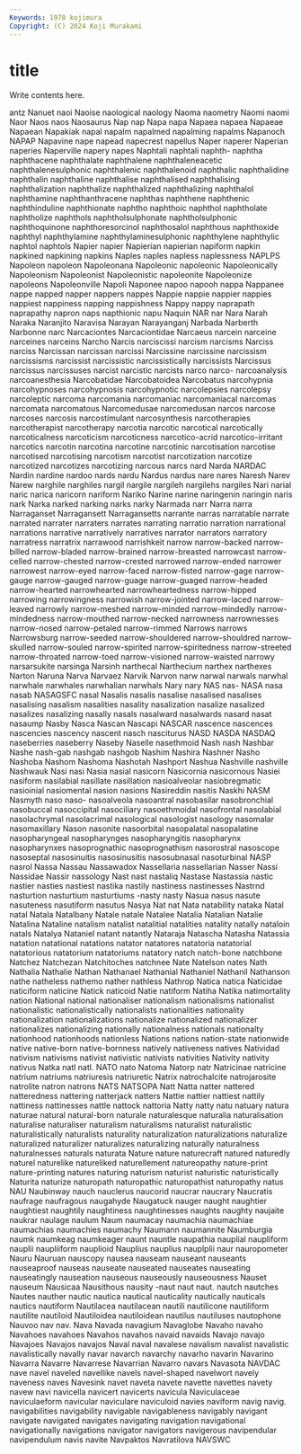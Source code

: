 ```yaml
---
Keywords: 1978 kojimura
Copyright: (C) 2024 Koji Murakami
---
```


# title

Write contents here.



antz Nanuet naoi Naoise
naological naology Naoma naometry Naomi naomi Naor Naos naos Naosaurus
Nap nap Napa napa Napaea napaea Napaeae Napaean Napakiak napal
napalm napalmed napalming napalms Napanoch NAPAP Napavine nape napead napecrest
napellus Naper naperer Naperian naperies Naperville napery napes Naphtali naphtali
naphth- naphtha naphthacene naphthalate naphthalene naphthaleneacetic naphthalenesulphonic naphthalenic naphthalenoid naphthalic
naphthalidine naphthalin naphthaline naphthalise naphthalised naphthalising naphthalization naphthalize naphthalized naphthalizing
naphthalol naphthamine naphthanthracene naphthas naphthene naphthenic naphthinduline naphthionate naphtho naphthoic
naphthol naphtholate naphtholize naphthols naphtholsulphonate naphtholsulphonic naphthoquinone naphthoresorcinol naphthosalol naphthous
naphthoxide naphthyl naphthylamine naphthylaminesulphonic naphthylene naphthylic naphtol naphtols Napier napier
Napierian napierian napiform napkin napkined napkining napkins Naples naples napless
naplessness NAPLPS Napoleon napoleon Napoleonana Napoleonic napoleonic Napoleonically Napoleonism Napoleonist
Napoleonistic napoleonite Napoleonize napoleons Napoleonville Napoli Naponee napoo napooh nappa
Nappanee nappe napped napper nappers nappes Nappie nappie nappier nappies
nappiest nappiness napping nappishness Nappy nappy naprapath naprapathy napron naps
napthionic napu Naquin NAR nar Nara Narah Naraka Naranjito Naravisa
Narayan Narayanganj Narbada Narberth Narbonne narc Narcaciontes Narcaciontidae Narcaeus narcein
narceine narceines narceins Narcho Narcis narciscissi narcism narcisms Narciss narciss
Narcissan narcissan narcissi Narcissine narcissine narcissism narcissisms narcissist narcissistic narcissistically
narcissists Narcissus narcissus narcissuses narcist narcistic narcists narco narco- narcoanalysis
narcoanesthesia Narcobatidae Narcobatoidea Narcobatus narcohypnia narcohypnoses narcohypnosis narcohypnotic narcolepsies narcolepsy
narcoleptic narcoma narcomania narcomaniac narcomaniacal narcomas narcomata narcomatous Narcomedusae narcomedusan
narcos narcose narcoses narcosis narcostimulant narcosynthesis narcotherapies narcotherapist narcotherapy narcotia
narcotic narcotical narcotically narcoticalness narcoticism narcoticness narcotico-acrid narcotico-irritant narcotics narcotin
narcotina narcotine narcotinic narcotisation narcotise narcotised narcotising narcotism narcotist narcotization
narcotize narcotized narcotizes narcotizing narcous narcs nard Narda NARDAC Nardin
nardine nardoo nards nardu Nardus nardus nare nares Naresh Narev
Narew narghile narghiles nargil nargile nargileh nargilehs nargiles Nari narial
naric narica naricorn nariform Nariko Narine narine naringenin naringin naris
nark Narka narked narking narks narky Narmada narr Narra narra
Narraganset Narragansett Narragansetts narrante narras narratable narrate narrated narrater narraters
narrates narrating narratio narration narrational narrations narrative narratively narratives narrator
narrators narratory narratress narratrix narrawood narrishkeit narrow narrow-backed narrow-billed narrow-bladed
narrow-brained narrow-breasted narrowcast narrow-celled narrow-chested narrow-crested narrowed narrow-ended narrower narrowest
narrow-eyed narrow-faced narrow-fisted narrow-gage narrow-gauge narrow-gauged narrow-guage narrow-guaged narrow-headed narrow-hearted
narrowhearted narrowheartedness narrow-hipped narrowing narrowingness narrowish narrow-jointed narrow-laced narrow-leaved narrowly
narrow-meshed narrow-minded narrow-mindedly narrow-mindedness narrow-mouthed narrow-necked narrowness narrownesses narrow-nosed narrow-petaled
narrow-rimmed Narrows narrows Narrowsburg narrow-seeded narrow-shouldered narrow-shouldred narrow-skulled narrow-souled narrow-spirited
narrow-spiritedness narrow-streeted narrow-throated narrow-toed narrow-visioned narrow-waisted narrowy narsarsukite narsinga Narsinh
narthecal Narthecium narthex narthexes Narton Naruna Narva Narvaez Narvik Narvon
narw narwal narwals narwhal narwhale narwhales narwhalian narwhals Nary nary
NAS nas- NASA nasa nasab NASAGSFC nasal Nasalis nasalis nasalise
nasalised nasalises nasalising nasalism nasalities nasality nasalization nasalize nasalized nasalizes
nasalizing nasally nasals nasalward nasalwards nasard nasat nasaump Nasby Nasca
Nascan Nascapi NASCAR nascence nascences nascencies nascency nascent nasch nasciturus
NASD NASDA NASDAQ naseberries naseberry Naseby Naselle nasethmoid Nash nash
Nashbar Nashe nash-gab nashgab nashgob Nashim Nashira Nashner Nasho Nashoba
Nashom Nashoma Nashotah Nashport Nashua Nashville nashville Nashwauk Nasi nasi
Nasia nasial nasicorn Nasicornia nasicornous Nasiei nasiform nasilabial nasillate nasillation
nasioalveolar nasiobregmatic nasioinial nasiomental nasion nasions Nasireddin nasitis Naskhi NASM
Nasmyth naso naso- nasoalveola nasoantral nasobasilar nasobronchial nasobuccal nasoccipital nasociliary
nasoethmoidal nasofrontal nasolabial nasolachrymal nasolacrimal nasological nasologist nasology nasomalar nasomaxillary
Nason nasonite nasoorbital nasopalatal nasopalatine nasopharyngeal nasopharynges nasopharyngitis nasopharynx nasopharynxes
nasoprognathic nasoprognathism nasorostral nasoscope nasoseptal nasosinuitis nasosinusitis nasosubnasal nasoturbinal NASP
nasrol Nassa Nassau Nassawadox Nassellaria nassellarian Nasser Nassi Nassidae Nassir
nassology Nast nast nastaliq Nastase Nastassia nastic nastier nasties nastiest
nastika nastily nastiness nastinesses Nastrnd nasturtion nasturtium nasturtiums -nasty nasty
Nasua nasus nasute nasuteness nasutiform nasutus Nasya Nat nat Nata
natability nataka Natal natal Natala Natalbany Natale natale Natalee Natalia
Natalian Natalie Natalina Nataline natalism natalist natalitial natalities natality natally
nataloin natals Natalya Nataniel natant natantly Nataraja Natascha Natasha Natassia
natation natational natations natator natatores natatoria natatorial natatorious natatorium natatoriums
natatory natch natch-bone natchbone Natchez Natchezan Natchitoches natchnee Nate Natelson
nates Nath Nathalia Nathalie Nathan Nathanael Nathanial Nathaniel Nathanil Nathanson
nathe natheless nathemo nather nathless Nathrop Natica natica Naticidae naticiform
naticine Natick naticoid Natie natiform Natiha Natika natimortality nation National
national nationaliser nationalism nationalisms nationalist nationalistic nationalistically nationalists nationalities nationality
nationalization nationalizations nationalize nationalized nationalizer nationalizes nationalizing nationally nationalness nationals
nationalty nationhood nationhoods nationless Nations nations nation-state nationwide native native-born
native-bornness natively nativeness natives Natividad nativism nativisms nativist nativistic nativists
nativities Nativity nativity nativus Natka natl natl. NATO nato Natoma
Natorp natr Natricinae natricine natrium natriums natriuresis natriuretic Natrix natrochalcite
natrojarosite natrolite natron natrons NATS NATSOPA Natt Natta natter nattered
natteredness nattering natterjack natters Nattie nattier nattiest nattily nattiness nattinesses
nattle nattock nattoria Natty natty natu natuary natura naturae natural
natural-born naturale naturalesque naturalia naturalisation naturalise naturaliser naturalism naturalisms naturalist
naturalistic naturalistically naturalists naturality naturalization naturalizations naturalize naturalized naturalizer naturalizes
naturalizing naturally naturalness naturalnesses naturals naturata Nature nature naturecraft natured
naturedly naturel naturelike natureliked naturellement natureopathy nature-print nature-printing natures naturing
naturism naturist naturistic naturistically Naturita naturize naturopath naturopathic naturopathist naturopathy
natus NAU Naubinway nauch nauclerus naucorid naucrar naucrary Naucratis naufrage
naufragous naugahyde Naugatuck nauger naught naughtier naughtiest naughtily naughtiness naughtinesses
naughts naughty naujaite naukrar naulage naulum Naum naumacay naumachia naumachiae
naumachias naumachies naumachy Naumann naumannite Naumburgia naumk naumkeag naumkeager naunt
nauntle naupathia nauplial naupliform nauplii naupliiform nauplioid Nauplius nauplius nauplplii
naur nauropometer Nauru Nauruan nauscopy nausea nauseam nauseant nauseants nauseaproof
nauseas nauseate nauseated nauseates nauseating nauseatingly nauseation nauseous nauseously nauseousness
Nauset nauseum Nausicaa Nausithous nausity -naut naut naut. nautch nautches
Nautes nauther nautic nautica nautical nauticality nautically nauticals nautics nautiform
Nautilacea nautilacean nautili nautilicone nautiliform nautilite nautiloid Nautiloidea nautiloidean nautilus
nautiluses nautophone Nauvoo nav nav. Nava Navada navagium Navaglobe Navaho
navaho Navahoes navahoes Navahos navahos navaid navaids Navajo navajo Navajoes
Navajos navajos Naval naval navalese navalism navalist navalistic navalistically navally
navar navarch navarchy navarho navarin Navarino Navarra Navarre Navarrese Navarrian
Navarro navars Navasota NAVDAC nave navel naveled navellike navels navel-shaped
navelwort navely naveness naves Navesink navet naveta navete navette navettes
navety navew navi navicella navicert navicerts navicula Naviculaceae naviculaeform navicular
naviculare naviculoid navies naviform navig navig. navigabilities navigability navigable navigableness
navigably navigant navigate navigated navigates navigating navigation navigational navigationally navigations
navigator navigators navigerous navipendular navipendulum navis navite Navpaktos Navratilova NAVSWC
